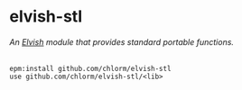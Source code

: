 # elvish-stl

###### An [Elvish](https://elv.sh) module that provides standard portable functions.

```elvish
epm:install github.com/chlorm/elvish-stl
use github.com/chlorm/elvish-stl/<lib>
```
